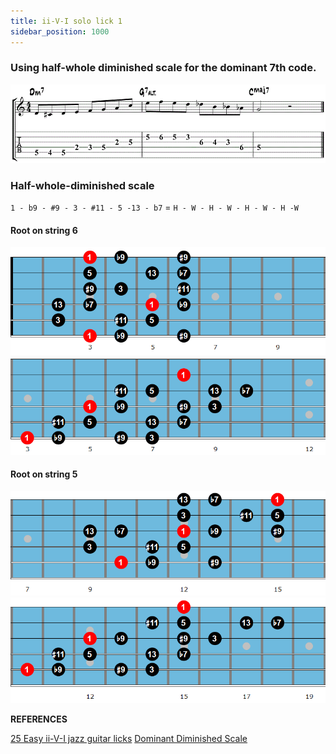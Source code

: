 ```yaml
---
title: ii-V-I solo lick 1
sidebar_position: 1000
---
```


### Using half-whole diminished scale for the dominant 7th code.

![lick1](./img/2-5-1_guitar_lick_1.gif)

### Half-whole-diminished scale

`1 - b9 - #9 - 3 - #11 - 5 -13 - b7` = `H - W - H - W - H - W - H -W`

#### Root on string 6

![Pattern 1](./img/G-dominant-diminished-scale-1.png)
![Pattern 2](./img/G-dominant-diminished-scale-3.png)

#### Root on string 5

![Pattern 1](./img/G-dominant-diminished-scale-2.png)
![Pattern 2](./img/G-dominant-diminished-scale-4.png)

**REFERENCES**

[25 Easy ii-V-I jazz guitar licks](https://www.jazzguitar.be/blog/ii-v-i-jazz-guitar-licks/)
[Dominant Diminished Scale](https://www.jazzguitar.be/blog/dominant-diminished-scale/)
